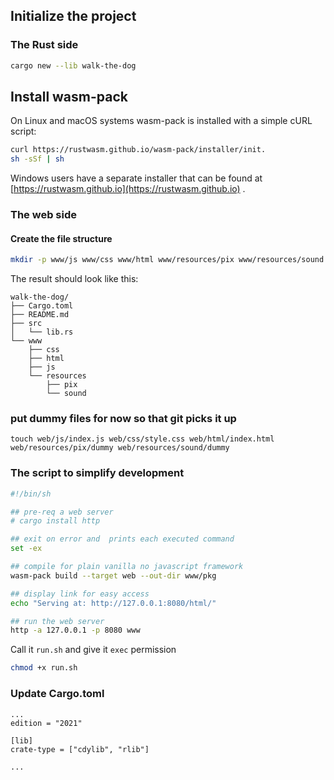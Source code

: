 

## Initialize the project

### The Rust side 

```bash
cargo new --lib walk-the-dog
```

## Install wasm-pack

On Linux and macOS systems wasm-pack is installed with a simple cURL script:

```bash 
curl https://rustwasm.github.io/wasm-pack/installer/init.
sh -sSf | sh
```
Windows users have a separate installer that can be found at 
[https://rustwasm.github.io](https://rustwasm.github.io) .

### The web side

#### Create the file structure

```bash
mkdir -p www/js www/css www/html www/resources/pix www/resources/sound
```

The result should look like this:

```
walk-the-dog/
├── Cargo.toml
├── README.md
├── src
│   └── lib.rs
└── www
    ├── css
    ├── html
    ├── js
    └── resources
        ├── pix
        └── sound
```

### put dummy files for now so that git picks it up

```
touch web/js/index.js web/css/style.css web/html/index.html web/resources/pix/dummy web/resources/sound/dummy
```

### The script to simplify development

```bash
#!/bin/sh

## pre-req a web server
# cargo install http

## exit on error and  prints each executed command
set -ex

## compile for plain vanilla no javascript framework 
wasm-pack build --target web --out-dir www/pkg

## display link for easy access
echo "Serving at: http://127.0.0.1:8080/html/"

## run the web server
http -a 127.0.0.1 -p 8080 www
```


Call it `run.sh` and give it `exec` permission

```bash
chmod +x run.sh
```

### Update Cargo.toml 

```
...
edition = "2021"

[lib]
crate-type = ["cdylib", "rlib"]

...
```
